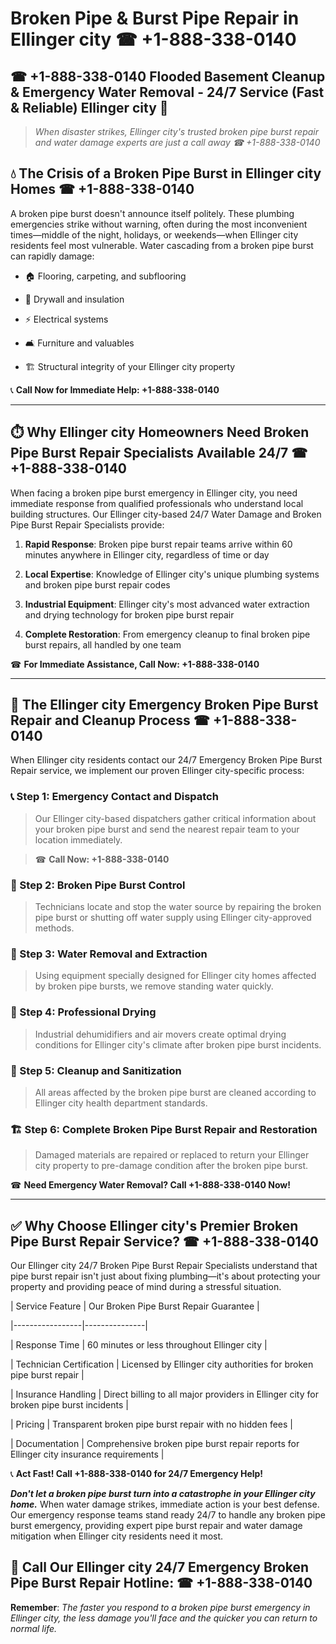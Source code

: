 # Broken Pipe & Burst Pipe Repair in Ellinger city ☎ +1-888-338-0140  
## ☎ +1-888-338-0140 Flooded Basement Cleanup & Emergency Water Removal - 24/7 Service (Fast & Reliable) Ellinger city 🚨  

> *When disaster strikes, Ellinger city's trusted broken pipe burst repair and water damage experts are just a call away ☎ +1-888-338-0140*  

## 💧 The Crisis of a Broken Pipe Burst in Ellinger city Homes ☎ +1-888-338-0140  

A broken pipe burst doesn't announce itself politely. These plumbing emergencies strike without warning, often during the most inconvenient times—middle of the night, holidays, or weekends—when Ellinger city residents feel most vulnerable. Water cascading from a broken pipe burst can rapidly damage:  

* 🏠 Flooring, carpeting, and subflooring  
* 🧱 Drywall and insulation  
* ⚡ Electrical systems  
* 🛋️ Furniture and valuables  
* 🏗️ Structural integrity of your Ellinger city property  

📞 **Call Now for Immediate Help: +1-888-338-0140**  

---  

## ⏱️ Why Ellinger city Homeowners Need Broken Pipe Burst Repair Specialists Available 24/7 ☎ +1-888-338-0140  

When facing a broken pipe burst emergency in Ellinger city, you need immediate response from qualified professionals who understand local building structures. Our Ellinger city-based 24/7 Water Damage and Broken Pipe Burst Repair Specialists provide:  

1. **Rapid Response**: Broken pipe burst repair teams arrive within 60 minutes anywhere in Ellinger city, regardless of time or day  
2. **Local Expertise**: Knowledge of Ellinger city's unique plumbing systems and broken pipe burst repair codes  
3. **Industrial Equipment**: Ellinger city's most advanced water extraction and drying technology for broken pipe burst repair  
4. **Complete Restoration**: From emergency cleanup to final broken pipe burst repairs, all handled by one team  

☎ **For Immediate Assistance, Call Now: +1-888-338-0140**  

---  

## 🔧 The Ellinger city Emergency Broken Pipe Burst Repair and Cleanup Process ☎ +1-888-338-0140  

When Ellinger city residents contact our 24/7 Emergency Broken Pipe Burst Repair service, we implement our proven Ellinger city-specific process:  

### 📞 Step 1: Emergency Contact and Dispatch  
> Our Ellinger city-based dispatchers gather critical information about your broken pipe burst and send the nearest repair team to your location immediately.  
> ☎ **Call Now: +1-888-338-0140**  

### 🚿 Step 2: Broken Pipe Burst Control  
> Technicians locate and stop the water source by repairing the broken pipe burst or shutting off water supply using Ellinger city-approved methods.  

### 🌊 Step 3: Water Removal and Extraction  
> Using equipment specially designed for Ellinger city homes affected by broken pipe bursts, we remove standing water quickly.  

### 💨 Step 4: Professional Drying  
> Industrial dehumidifiers and air movers create optimal drying conditions for Ellinger city's climate after broken pipe burst incidents.  

### 🧼 Step 5: Cleanup and Sanitization  
> All areas affected by the broken pipe burst are cleaned according to Ellinger city health department standards.  

### 🏗️ Step 6: Complete Broken Pipe Burst Repair and Restoration  
> Damaged materials are repaired or replaced to return your Ellinger city property to pre-damage condition after the broken pipe burst.  

☎ **Need Emergency Water Removal? Call +1-888-338-0140 Now!**  

---  

## ✅ Why Choose Ellinger city's Premier Broken Pipe Burst Repair Service? ☎ +1-888-338-0140  

Our Ellinger city 24/7 Broken Pipe Burst Repair Specialists understand that pipe burst repair isn't just about fixing plumbing—it's about protecting your property and providing peace of mind during a stressful situation.  

| Service Feature | Our Broken Pipe Burst Repair Guarantee |  
|-----------------|---------------|  
| Response Time | 60 minutes or less throughout Ellinger city |  
| Technician Certification | Licensed by Ellinger city authorities for broken pipe burst repair |  
| Insurance Handling | Direct billing to all major providers in Ellinger city for broken pipe burst incidents |  
| Pricing | Transparent broken pipe burst repair with no hidden fees |  
| Documentation | Comprehensive broken pipe burst repair reports for Ellinger city insurance requirements |  

📞 **Act Fast! Call +1-888-338-0140 for 24/7 Emergency Help!**  

***Don't let a broken pipe burst turn into a catastrophe in your Ellinger city home.*** When water damage strikes, immediate action is your best defense. Our emergency response teams stand ready 24/7 to handle any broken pipe burst emergency, providing expert pipe burst repair and water damage mitigation when Ellinger city residents need it most.  

## 📱 Call Our Ellinger city 24/7 Emergency Broken Pipe Burst Repair Hotline: ☎ +1-888-338-0140  

**Remember**: *The faster you respond to a broken pipe burst emergency in Ellinger city, the less damage you'll face and the quicker you can return to normal life.*
